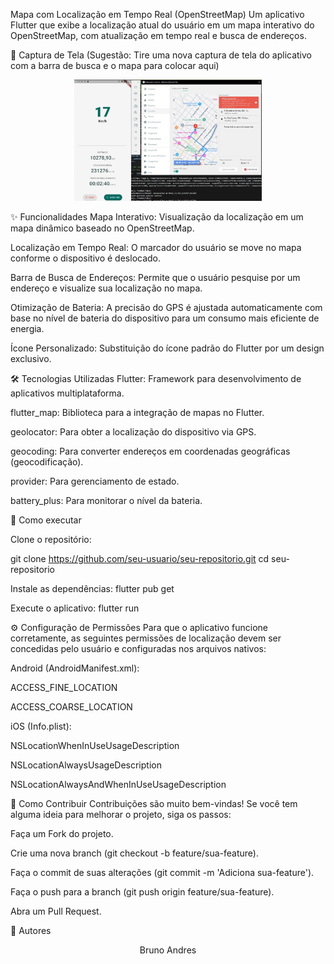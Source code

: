Mapa com Localização em Tempo Real (OpenStreetMap)
Um aplicativo Flutter que exibe a localização atual do usuário em um mapa interativo do OpenStreetMap, com atualização em tempo real e busca de endereços.

📸 Captura de Tela
(Sugestão: Tire uma nova captura de tela do aplicativo com a barra de busca e o mapa para colocar aqui)

<div align="center">
<img src="assets/images/screenshot.png" alt="Captura de tela do aplicativo de mapa" width="300"/>
</div>

✨ Funcionalidades
Mapa Interativo: Visualização da localização em um mapa dinâmico baseado no OpenStreetMap.

Localização em Tempo Real: O marcador do usuário se move no mapa conforme o dispositivo é deslocado.

Barra de Busca de Endereços: Permite que o usuário pesquise por um endereço e visualize sua localização no mapa.

Otimização de Bateria: A precisão do GPS é ajustada automaticamente com base no nível de bateria do dispositivo para um consumo mais eficiente de energia.

Ícone Personalizado: Substituição do ícone padrão do Flutter por um design exclusivo.

🛠️ Tecnologias Utilizadas
Flutter: Framework para desenvolvimento de aplicativos multiplataforma.

flutter_map: Biblioteca para a integração de mapas no Flutter.

geolocator: Para obter a localização do dispositivo via GPS.

geocoding: Para converter endereços em coordenadas geográficas (geocodificação).

provider: Para gerenciamento de estado.

battery_plus: Para monitorar o nível da bateria.

🚀 Como executar

Clone o repositório:

git clone https://github.com/seu-usuario/seu-repositorio.git
cd seu-repositorio

Instale as dependências:
flutter pub get

Execute o aplicativo:
flutter run

⚙️ Configuração de Permissões
Para que o aplicativo funcione corretamente, as seguintes permissões de localização devem ser concedidas pelo usuário e configuradas nos arquivos nativos:

Android (AndroidManifest.xml):

ACCESS_FINE_LOCATION

ACCESS_COARSE_LOCATION

iOS (Info.plist):

NSLocationWhenInUseUsageDescription

NSLocationAlwaysUsageDescription

NSLocationAlwaysAndWhenInUseUsageDescription

🤝 Como Contribuir
Contribuições são muito bem-vindas! Se você tem alguma ideia para melhorar o projeto, siga os passos:

Faça um Fork do projeto.

Crie uma nova branch (git checkout -b feature/sua-feature).

Faça o commit de suas alterações (git commit -m 'Adiciona sua-feature').

Faça o push para a branch (git push origin feature/sua-feature).

Abra um Pull Request.

👤 Autores
<div align="center">

Bruno Andres
</div>